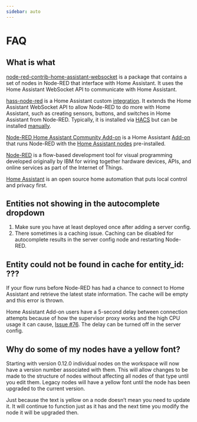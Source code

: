 ```yaml
---
sidebar: auto
---
```


# FAQ

## What is what

[node-red-contrib-home-assistant-websocket](index.md) is a package that contains a set of nodes in Node-RED that interface with Home Assistant. It uses the Home Assistant WebSocket API to communicate with Home Assistant.

[hass-node-red](https://github.com/zachowj/hass-node-red) is a Home Assistant custom [integration](https://www.home-assistant.io/docs/glossary/#integration). It extends the Home Assistant WebSocket API to allow Node-RED to do more with Home Assistant, such as creating sensors, buttons, and switches in Home Assistant from Node-RED. Typically, it is installed via [HACS](https://hacs.xyz/) but can be installed [manually](https://github.com/zachowj/hass-node-red?tab=readme-ov-file#manual).

[Node-RED Home Assistant Community Add-on](https://github.com/hassio-addons/addon-node-red) is a Home Assistant [Add-on](https://www.home-assistant.io/docs/glossary/#add-on) that runs Node-RED with the [Home Assistant nodes](https://github.com/zachowj/node-red-contrib-home-assistant-websocket) pre-installed.

[Node-RED](https://nodered.org) is a flow-based development tool for visual programming developed originally by IBM for wiring together hardware devices, APIs, and online services as part of the Internet of Things.

[Home Assistant](https://www.home-assistant.io) is an open source home automation that puts local control and privacy first.

## Entities not showing in the autocomplete dropdown

1. Make sure you have at least deployed once after adding a server config.
2. There sometimes is a caching issue. Caching can be disabled for autocomplete
   results in the server config node and restarting Node-RED.

## Entity could not be found in cache for entity_id: ???

If your flow runs before Node-RED has had a chance to connect to Home Assistant
and retrieve the latest state information. The cache will be empty and this
error is thrown.

Home Assistant Add-on users have a 5-second delay between connection attempts because of
how the supervisor proxy works and the high CPU usage it can cause, [Issue
#76](https://github.com/zachowj/node-red-contrib-home-assistant-websocket/issues/76#issuecomment-453877333).
The delay can be turned off in the server config.

## Why do some of my nodes have a yellow font?

Starting with version 0.12.0 individual nodes on the workspace will now have a
version number associated with them. This will allow changes to be made to the
structure of nodes without affecting all nodes of that type until you edit them.
Legacy nodes will have a yellow font until the node has been upgraded to the
current version.

Just because the text is yellow on a node doesn’t mean you need to update it.
It will continue to function just as it has and the next time you modify the node
it will be upgraded then.
